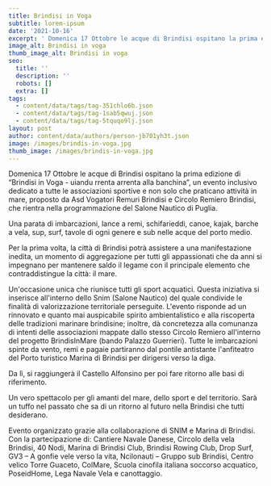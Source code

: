 ```yaml
---
title: Brindisi in Voga
subtitle: lorem-ipsum
date: '2021-10-16'
excerpt: ' Domenica 17 Ottobre le acque di Brindisi ospitano la prima edizione di “Brindisi in Voga - uiandu rrenta arrenta alla banchina”, un evento inclusivo dedicato a tutte le associazioni sportive e non solo che praticano attività in mare, proposto da Asd Vogatori Remuri Brindisi e Circolo Remiero Brindisi, che rientra nella programmazione del Salone Nautico di Puglia.'
image_alt: Brindisi in voga
thumb_image_alt: Brindisi in voga
seo:
  title: ''
  description: ''
  robots: []
  extra: []
tags:
  - content/data/tags/tag-351chlo6b.json
  - content/data/tags/tag-1sab5qwuj.json
  - content/data/tags/tag-5tquqo9lj.json
layout: post
author: content/data/authors/person-jb701yh3t.json
image: /images/brindis-in-voga.jpg
thumb_image: /images/brindis-in-voga.jpg
---
```

Domenica 17 Ottobre le acque di Brindisi ospitano la prima edizione di “Brindisi in Voga - uiandu rrenta arrenta alla banchina”, un evento inclusivo dedicato a tutte le associazioni sportive e non solo che praticano attività in mare, proposto da Asd Vogatori Remuri Brindisi e Circolo Remiero Brindisi, che rientra nella programmazione del Salone Nautico di Puglia.

Una parata di imbarcazioni, lance a remi, schifarieddi, canoe, kajak, barche a vela, sup, surf, tavole di ogni genere e sub nelle acque del porto medio.

Per la prima volta, la città di Brindisi potrà assistere a una manifestazione inedita, un momento di aggregazione per tutti gli appassionati che da anni si impegnano per mantenere saldo il legame con il principale elemento che contraddistingue la città: il mare.

Un'occasione unica che riunisce tutti gli sport acquatici. Questa iniziativa si inserisce all'interno dello Snim (Salone Nautico) del quale condivide le finalità di valorizzazione territoriale perseguite. L'evento risponde ad un rinnovato e quanto mai auspicabile spirito ambientalistico e alla riscoperta delle tradizioni marinare brindisine; inoltre, dà concretezza alla comunanza di intenti delle associazioni mappate dallo stesso Circolo Remiero all'interno del progetto BrindisInMare (bando Palazzo Guerrieri). Tutte le imbarcazioni spinte da vento, remi e pagaie partiranno dal pontile antistante l'anfiteatro del Porto turistico Marina di Brindisi per dirigersi verso la diga.

Da lì, si raggiungerà il Castello Alfonsino per poi fare ritorno alle basi di riferimento.

Un vero spettacolo per gli amanti del mare, dello sport e del territorio. Sarà un tuffo nel passato che sa di un ritorno al futuro nella Brindisi che tutti desiderano.

Evento organizzato grazie alla collaborazione di SNIM e Marina di Brindisi.
Con la partecipazione di: Cantiere Navale Danese, Circolo della vela Brindisi, 40 Nodi, Marina di Brindisi Club, Brindisi Rowing Club, Drop Surf, GV3 – A gonfie vele verso la vita, Ncilonauti – Gruppo sub Brindisi, Centro velico Torre Guaceto, ColMare, Scuola cinofila italiana soccorso acquatico, PoseidHome, Lega Navale Vela e canottaggio.
